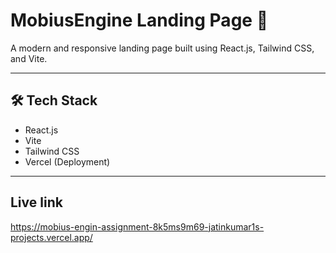 # MobiusEngine Landing Page 🚀

A modern and responsive landing page built using React.js, Tailwind CSS, and Vite.

---

## 🛠 Tech Stack

- React.js
- Vite
- Tailwind CSS
- Vercel (Deployment)

---

## Live link
https://mobius-engin-assignment-8k5ms9m69-jatinkumar1s-projects.vercel.app/

